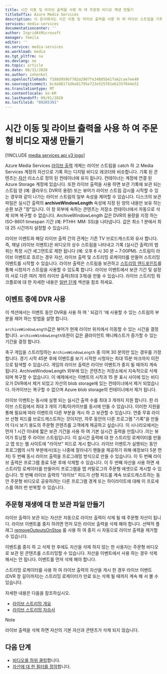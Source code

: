 ```yaml
---
title: 시간 이동 및 라이브 출력을 사용 하 여 주문형 비디오 재생 만들기
titleSuffix: Azure Media Services
description: 이 문서에서는 시간 이동 및 라이브 출력을 사용 하 여 라이브 스트림을 기록 하 고 주문형 재생을 만드는 방법을 설명 합니다.
services: media-services
documentationcenter: ''
author: IngridAtMicrosoft
manager: femila
editor: ''
ms.service: media-services
ms.workload: media
ms.tgt_pltfrm: na
ms.devlang: ne
ms.topic: article
ms.date: 08/31/2020
ms.author: inhenkel
ms.openlocfilehash: f188d959bf702a2907fe34805b41fa62cae7ee40
ms.sourcegitcommit: bcda98171d6e81795e723e525f81e6235f044e52
ms.translationtype: MT
ms.contentlocale: ko-KR
ms.lasthandoff: 09/01/2020
ms.locfileid: "89265391"
---
```

# <a name="use-time-shifting-and-live-outputs-to-create-on-demand-video-playback"></a>시간 이동 및 라이브 출력을 사용 하 여 주문형 비디오 재생 만들기

[!INCLUDE [media services api v3 logo](./includes/v3-hr.md)]

Azure Media Services [라이브 출력](/rest/api/media/liveoutputs) 개체는 라이브 스트림을 catch 하 고 Media Services 계정의 자산으로 기록 하는 디지털 비디오 레코더와 비슷합니다. 기록 된 콘텐츠는 [자산](/rest/api/media/assets) 리소스로 정의 된 컨테이너에 유지 됩니다. 컨테이너는 계정에 연결 된 Azure Storage 계정에 있습니다. 또한 라이브 출력을 사용 하면 보관 기록에 보관 되는 스트림 양 (예: 클라우드 DVR의 용량) 또는 뷰어가 라이브 스트림 감시를 시작할 수 있는 경우와 같이 나가는 라이브 스트림의 일부 속성을 제어할 수 있습니다. 디스크의 보관 파일은 실시간 출력의 **archiveWindowLength** 속성에 지정 된 양의 내용만 보유 하는 순환 보관 "창"입니다. 이 창 외부에 속하는 콘텐츠는 저장소 컨테이너에서 자동으로 삭제 되며 복구할 수 없습니다. ArchiveWindowLength 값은 DVR의 용량을 지정 하는 ISO-8601 timespan 기간 (예: PTHH: MM: SS)을 나타냅니다. 값은 최소 1 분에서 최대 25 시간까지 설정할 수 있습니다.

라이브 이벤트와 해당 라이브 출력 간의 관계는 기존 TV 브로드캐스트와 유사 합니다. 즉, 채널 (라이브 이벤트)은 비디오의 상수 스트림을 나타내고 기록 (실시간 출력)의 범위는 특정 시간 세그먼트로 제한 됩니다 (예: 오후 6 시 30 분 ~ 7:00PM). 스트림이 라이브 이벤트로 흐르는 경우 자산, 라이브 출력 및 스트리밍 로케이터를 만들어 스트리밍 이벤트를 시작할 수 있습니다. 라이브 출력은 스트림을 보관하고 [스트리밍 엔드포인트](/rest/api/media/streamingendpoints)를 통해 시청자가 스트림을 사용할 수 있도록 합니다. 라이브 이벤트에서 보관 기간 및 설정이 서로 다른 여러 개의 라이브 출력(최대 3개)을 만들 수 있습니다. 라이브 스트리밍 워크플로에 대 한 자세한 내용은 [일반 단계](live-streaming-overview.md#general-steps) 섹션을 참조 하세요.

## <a name="using-a-dvr-during-an-event"></a>이벤트 중에 DVR 사용

이 섹션에서는 이벤트 동안 DVR을 사용 하 여 ' 되감기 '에 사용할 수 있는 스트림의 부분을 제어 하는 방법을 설명 합니다.

`archiveWindowLength`값은 뷰어가 현재 라이브 위치에서 이동할 수 있는 시간을 결정 합니다. `archiveWindowLength`또한이 값은 클라이언트 매니페스트가 증가할 수 있는 기간을 결정 합니다.

축구 게임을 스트리밍하는 `ArchiveWindowLength` 중 이며 30 분의만 있는 경우를 가정 합니다. 경기 시작 45분 후에 이벤트를 보기 시작한 시청자는 최대 15분 마크까지 이전으로 탐색할 수 있습니다. 게임의 라이브 출력은 라이브 이벤트가 중지 될 때까지 계속 됩니다. ArchiveWindowLength 외부에 있는 콘텐츠는 저장소에서 지속적으로 삭제 되며 복구할 수 없습니다. 이 예제에서는 이벤트의 시작과 15 분 표시 사이에 있는 비디오가 DVR에서 제거 되었고 자산의 blob storage에 있는 컨테이너에서 제거 되었습니다. 아카이브는 복구할 수 없으며 Azure blob storage의 컨테이너에서 제거 됩니다.

라이브 이벤트는 동시에 실행 되는 실시간 출력 수를 최대 3 개까지 지원 합니다. 한 라이브 스트림에서 최대 3 개의 기록/아카이브를 동시에 만들 수 있습니다. 이러한 지원을 통해 필요에 따라 이벤트의 다른 부분을 게시 하 고 보관할 수 있습니다. 연중 무휴 라이브 선형 피드를 브로드캐스트하는 것이지만, 하루 동안의 다른 프로그램 "기록"을 만들어 다시 보기 용도의 주문형 콘텐츠를 고객에게 제공하고 싶습니다. 이 시나리오에서는 먼저 1 시간 이내에 짧은 보관 기간을 사용 하 여 기본 실시간 출력을 만듭니다 .이는 뷰어가 튜닝할 주 라이브 스트림입니다. 이 실시간 출력에 대 한 스트리밍 로케이터를 만들고 앱 또는 웹 사이트에 "라이브" 피드로 게시 합니다. 라이브 이벤트가 실행되는 동안 프로그램의 시작 부분에서(또는 나중에 잘라내기 핸들을 제공하기 위해 예정보다 5분 먼저) 두 번째 동시 라이브 출력을 프로그래밍 방식으로 만들 수 있습니다. 이 두 번째 라이브 출력은 프로그램 종료 5분 후에 삭제할 수 있습니다. 이 두 번째 자산을 사용 하면 새 스트리밍 로케이터를 만들어이 프로그램을 앱 카탈로그의 주문형 에셋으로 게시할 수 있습니다. 첫 번째 라이브 출력의 "라이브" 피드가 선형 피드를 계속 브로드캐스트하는 동안 주문형 비디오로 공유하려는 다른 프로그램 경계 또는 하이라이트에 대해 이 프로세스를 여러 번 반복할 수 있습니다.

## <a name="creating-an-archive-for-on-demand-playback"></a>주문형 재생에 대 한 보관 파일 만들기

라이브 출력이 보관 되는 자산은 자동으로 라이브 출력이 삭제 될 때 주문형 자산이 됩니다. 라이브 이벤트를 중지 하려면 먼저 모든 라이브 출력을 삭제 해야 합니다. 선택적 플래그 [removeOutputsOnStop](/rest/api/media/liveevents/stop#request-body) 를 사용 하 여 중지 시 자동으로 라이브 출력을 제거할 수 있습니다.

이벤트를 중지 하 고 삭제 한 후에도 자산을 삭제 하지 않는 한 사용자는 주문형 비디오로 보관 된 콘텐츠를 스트리밍할 수 있습니다. 자산을 이벤트에서 사용 하는 경우 삭제 해서는 안 됩니다. 이벤트를 먼저 삭제 해야 합니다.

스트리밍 로케이터를 사용 하 여 라이브 출력의 자산을 게시 한 경우 라이브 이벤트 (DVR 창 길이까지)는 스트리밍 로케이터가 만료 또는 삭제 될 때까지 계속 해 서 볼 수 있습니다.

자세한 내용은 다음을 참조하십시오.

- [라이브 스트리밍 개요](live-streaming-overview.md)
- [라이브 스트리밍 자습서](stream-live-tutorial-with-api.md)

> [!NOTE]
> 라이브 출력을 삭제 하면 자산의 기본 자산과 콘텐츠가 삭제 되지 않습니다.

## <a name="next-steps"></a>다음 단계

* [비디오를 하위 클립](subclip-video-rest-howto.md)합니다.
* [자산에 대 한 필터를 정의](filters-dynamic-manifest-rest-howto.md)합니다.
